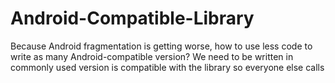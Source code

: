 # Android-Compatible-Library
Because Android fragmentation is getting worse, how to use less code to write as many Android-compatible version? We need to be written in commonly used version is compatible with the library so everyone else calls
